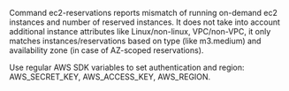 Command ec2-reservations reports mismatch of running on-demand ec2 instances
and number of reserved instances. It does not take into account additional
instance attributes like Linux/non-linux, VPC/non-VPC, it only matches
instances/reservations based on type (like m3.medium) and availability zone
(in case of AZ-scoped reservations).

Use regular AWS SDK variables to set authentication and region:
AWS_SECRET_KEY, AWS_ACCESS_KEY, AWS_REGION.
